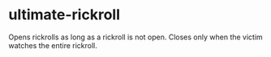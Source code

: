 # ultimate-rickroll
Opens rickrolls as long as a rickroll is not open. Closes only when the victim watches the entire rickroll.
